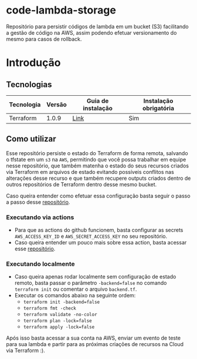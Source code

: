 # code-lambda-storage
Repositório para persistir códigos de lambda em um bucket (S3) facilitando a gestão de código na AWS, assim podendo efetuar versionamento do mesmo para casos de rollback.

# Introdução

## Tecnologias

| Tecnologia | Versão | Guia de instalação                                                  | Instalação obrigatória |
|------------|--------|---------------------------------------------------------------------|------------------------|
| Terraform  | 1.0.9  | [Link](https://learn.hashicorp.com/tutorials/terraform/install-cli) | Sim                    |

## Como utilizar

Esse repositório persiste o estado do Terraform de forma remota, salvando o tfstate em um `s3` na `AWS`, permitindo que
você possa trabalhar em equipe nesse repositório, que também matenha o estado do seus recursos criados via Terraform em
arquivos de estado evitando possíveis conflitos nas alterações desse recurso e que também recupere outputs criados
dentro de outros repositórios de Terraform dentro desse mesmo bucket.

Caso queira entender como efetuar essa configuração basta seguir o passo a passo
desse [repositório](https://github.com/yagoalmeida/shared-storage-terraform-state).

### Executando via actions

* Para que as actions do github funcionem, basta configurar as secrets `AWS_ACCESS_KEY_ID` e `AWS_SECRET_ACCESS_KEY` no
  seu repositório.
* Caso queira entender um pouco mais sobre essa action, basta acessar esse [repositório](https://github.com/yagoalmeida/terraform_actions).

### Executando localmente

* Caso queira apenas rodar localmente sem configuração de estado remoto, basta passar o parâmetro `-backend=false` no
  comando `terraform init` ou comentar o arquivo `backend.tf`.
* Executar os comandos abaixo na seguinte ordem:
    * `terraform init -backend=false`
    * `terraform fmt -check`
    * `terraform validate -no-color`
    * `terraform plan -lock=false`
    * `terraform apply -lock=false`

Após isso basta acessar a sua conta na AWS, enviar um evento de teste para sua lambda e partir para as próximas criações
de recursos na Cloud via Terraform :). 
